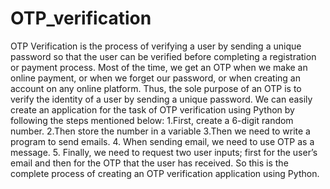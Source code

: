 # OTP_verification
OTP Verification is the process of verifying a user by sending a unique password so that the user can be verified before completing a registration or payment process. Most of the time, we get an OTP when we make an online payment, or when we forget our password, or when creating an account on any online platform. Thus, the sole purpose of an OTP is to verify the identity of a user by sending a unique password. 
We can easily create an application for the task of OTP verification using Python by following the steps mentioned below: 
1.First, create a 6-digit random number. 
2.Then store the number in a variable 
3.Then we need to write a program to send emails.
4. When sending email, we need to use OTP as a message.
5. Finally, we need to request two user inputs; first for the user’s email and then for the OTP that the user has received. 
So this is the complete process of creating an OTP verification application using Python.

